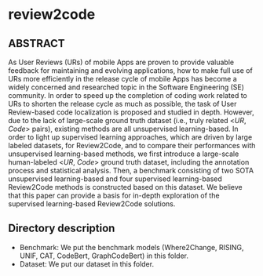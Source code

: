 # review2code
## ABSTRACT
As User Reviews (URs) of mobile Apps are proven to provide valuable feedback for maintaining and evolving applications, how to make full use of URs more efficiently in the release cycle of mobile Apps has become a widely concerned and researched topic in the Software Engineering (SE) community. In order to speed up the completion of coding work related to URs to shorten the release cycle as much as possible, the task of User Review-based code localization is proposed and studied in depth. However, due to the lack of large-scale ground truth dataset (i.e., truly related <$UR$, $Code$> pairs), existing methods are all unsupervised learning-based. In order to light up supervised learning approaches, which are driven by large labeled datasets, for Review2Code, and to compare their performances with unsupervised learning-based methods, we first introduce a large-scale human-labeled <$UR$, $Code$> ground truth dataset, including the annotation process and statistical analysis. Then, a benchmark consisting of two SOTA unsupervised learning-based and four supervised learning-based Review2Code methods is constructed based on this dataset. We believe that this paper can provide a basis for in-depth exploration of the supervised learning-based Review2Code solutions. 
## Directory description
- Benchmark: We put the benchmark models (Where2Change, RISING, UNIF, CAT, CodeBert, GraphCodeBert) in this folder.
- Dataset: We put our dataset in this folder.
